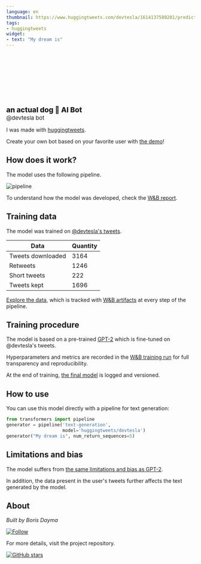 ```yaml
---
language: en
thumbnail: https://www.huggingtweets.com/devtesla/1614137580281/predictions.png
tags:
- huggingtweets
widget:
- text: "My dream is"
---
```


<div>
<div style="width: 132px; height:132px; border-radius: 50%; background-size: cover; background-image: url('https://pbs.twimg.com/profile_images/1059117502054195202/0NYJNcaD_400x400.jpg')">
</div>
<div style="margin-top: 8px; font-size: 19px; font-weight: 800">an actual dog 🤖 AI Bot </div>
<div style="font-size: 15px">@devtesla bot</div>
</div>

I was made with [huggingtweets](https://github.com/borisdayma/huggingtweets).

Create your own bot based on your favorite user with [the demo](https://colab.research.google.com/github/borisdayma/huggingtweets/blob/master/huggingtweets-demo.ipynb)!

## How does it work?

The model uses the following pipeline.

![pipeline](https://github.com/borisdayma/huggingtweets/blob/master/img/pipeline.png?raw=true)

To understand how the model was developed, check the [W&B report](https://app.wandb.ai/wandb/huggingtweets/reports/HuggingTweets-Train-a-model-to-generate-tweets--VmlldzoxMTY5MjI).

## Training data

The model was trained on [@devtesla's tweets](https://twitter.com/devtesla).

| Data | Quantity |
| --- | --- |
| Tweets downloaded | 3164 |
| Retweets | 1246 |
| Short tweets | 222 |
| Tweets kept | 1696 |

[Explore the data](https://wandb.ai/wandb/huggingtweets/runs/3mgmikdu/artifacts), which is tracked with [W&B artifacts](https://docs.wandb.com/artifacts) at every step of the pipeline.

## Training procedure

The model is based on a pre-trained [GPT-2](https://huggingface.co/gpt2) which is fine-tuned on @devtesla's tweets.

Hyperparameters and metrics are recorded in the [W&B training run](https://wandb.ai/wandb/huggingtweets/runs/8vrkz503) for full transparency and reproducibility.

At the end of training, [the final model](https://wandb.ai/wandb/huggingtweets/runs/8vrkz503/artifacts) is logged and versioned.

## How to use

You can use this model directly with a pipeline for text generation:

```python
from transformers import pipeline
generator = pipeline('text-generation',
                     model='huggingtweets/devtesla')
generator("My dream is", num_return_sequences=5)
```

## Limitations and bias

The model suffers from [the same limitations and bias as GPT-2](https://huggingface.co/gpt2#limitations-and-bias).

In addition, the data present in the user's tweets further affects the text generated by the model.

## About

*Built by Boris Dayma*

[![Follow](https://img.shields.io/twitter/follow/borisdayma?style=social)](https://twitter.com/intent/follow?screen_name=borisdayma)

For more details, visit the project repository.

[![GitHub stars](https://img.shields.io/github/stars/borisdayma/huggingtweets?style=social)](https://github.com/borisdayma/huggingtweets)
